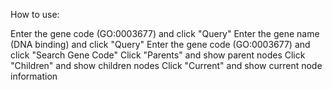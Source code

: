 How to use:

Enter the gene code (GO:0003677) and click "Query"
Enter the gene name (DNA binding) and click "Query"
Enter the gene code (GO:0003677) and click "Search Gene Code"
Click "Parents" and show parent nodes
Click "Children" and show children nodes
Click "Current" and show current node information


